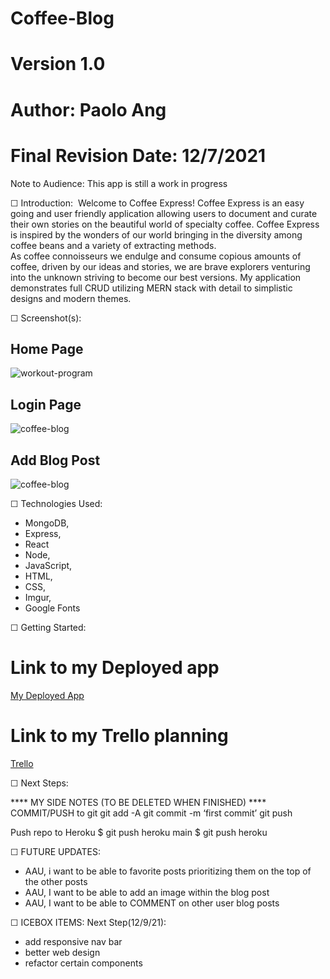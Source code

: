 # Coffee-Blog
# Version 1.0
# Author: Paolo Ang 
# Final Revision Date: 12/7/2021

Note to Audience: This app is still a work in progress 

☐ Introduction: 
Welcome to Coffee Express!  Coffee Express is an easy going and user friendly application allowing users to document and curate their own stories on the beautiful world of specialty coffee.   Coffee Express is inspired by the wonders of our world bringing in the diversity among coffee beans and a variety of extracting methods.  
As coffee connoisseurs we endulge and consume copious amounts of coffee, driven by our ideas and stories, we are brave explorers venturing into the unknown striving to become our best versions.  My application demonstrates full CRUD utilizing MERN stack with detail to simplistic designs and modern themes.

☐ Screenshot(s): 
## Home Page ##
![workout-program](https://i.imgur.com/gPCHdIT.png)
## Login Page ##
![coffee-blog](https://i.imgur.com/2ThFM5z.png)
## Add Blog Post ##
![coffee-blog](https://i.imgur.com/UX229a6.png)



☐ Technologies Used: 
- MongoDB,
- Express,
- React
- Node, 
- JavaScript,
- HTML, 
- CSS, 
- Imgur,
- Google Fonts

☐ Getting Started: 
# Link to my Deployed app
[My Deployed App](https://coffee-express-blog.herokuapp.com/)
# Link to my Trello planning
[Trello](https://trello.com/b/NYQg7M1T/coffee-blog-post)



☐ Next Steps:


**** MY SIDE NOTES (TO BE DELETED WHEN FINISHED) ****
COMMIT/PUSH to git
git add -A
git commit -m ‘first commit’
git push

Push repo to Heroku
$ git push heroku main
$ git push heroku

☐ FUTURE UPDATES:
- AAU, i want to be able to favorite posts prioritizing them on the top of the other posts
- AAU, I want to be able to add an image within the blog post
- AAU, I want to be able to COMMENT on other user blog posts


☐ ICEBOX ITEMS:
Next Step(12/9/21): 
- add responsive nav bar
- better web design
- refactor certain components


